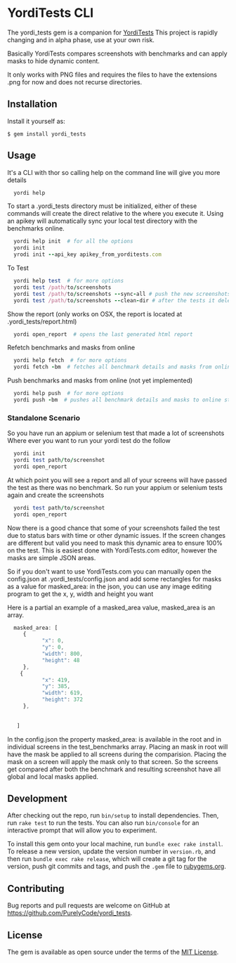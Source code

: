 # YordiTests CLI 

The yordi_tests gem is a companion for [YordiTests](https://yorditests.com) 
This project is rapidly changing and in alpha phase, use at your own risk. 

Basically YordiTests compares screenshots with benchmarks and can apply masks to hide dynamic content. 

It only works with PNG files and requires the files to have the extensions .png for now and does not recurse directories. 

## Installation

<!-- Add this line to your application's Gemfile:

```ruby
gem 'yordi_tests'
```

And then execute:

    $ bundle
Or -->
Install it yourself as:

    $ gem install yordi_tests

## Usage
It's a CLI with thor so calling help on the command line will give you more details
``` ruby
  yordi help
```
To start a .yordi_tests directory must be initialized, either of these commands will create the direct relative to the where you execute it. 
Using an apikey will automatically sync your local test directory with the benchmarks online. 
``` ruby
  yordi help init  # for all the options
  yordi init   
  yrodi init --api_key apikey_from_yorditests.com
```
To Test
``` ruby
  yordi help test  # for more options
  yordi test /path/to/screenshots
  yordi test /path/to/screenshots --sync-all # push the new screenshots to yorditests.com
  yordi test /path/to/screenshots --clean-dir # after the tests it deletes the screenshots tested
```
Show the report (only works on OSX, the report is located at .yordi_tests/report.html)
``` ruby 
  yordi open_report  # opens the last generated html report
```
Refetch benchmarks and masks from online
``` ruby 
  yordi help fetch  # for more options
  yordi fetch -bm  # fetches all benchmark details and masks from online for testing
```
Push benchmarks and masks from online (not yet implemented)
``` ruby 
  yordi help push  # for more options
  yordi push -bm  # pushes all benchmark details and masks to online store
```
### Standalone Scenario
So you have run an appium or selenium test that made a lot of screenshots
Where ever you want to run your yordi test do the follow
``` ruby
  yordi init
  yordi test path/to/screenshot
  yordi open_report
```
At which point you will see a report and all of your screens will have passed the test as there was no benchmark.
So run your appium or selenium tests again and create the screenshots
``` ruby
  yordi test path/to/screenshot
  yordi open_report
```
Now there is a good chance that some of your screenshots failed the test due to status bars with time or other
dynamic issues. If the screen changes are different but valid you need to mask this dynamic area to ensure 100% on the test. 
This is easiest done with YordiTests.com editor, however the masks are simple JSON areas. 

So if you don't want to use YordiTests.com you can manually open the config.json at .yordi_tests/config.json
and add some rectangles for masks as a value for masked_area: in the json, 
you can use any image editing program to get the x, y, width and height you want 

Here is a partial an example of a masked_area value, masked_area is an array. 
``` javascript
  masked_area: [
     {
           "x": 0,
           "y": 0,
           "width": 800,
           "height": 48
     },
    {
           "x": 419,
           "y": 385,
           "width": 619,
           "height": 372
     },
     
     
   ]
```
In the config.json the property masked_area: is available in the root and in individual screens in the test_benchmarks array. 
Placing an mask in root will have the mask be applied to all screens during the comparision. Placing the mask on a screen will apply the mask only to that screen.
So the screens get compared after both the benchmark and resulting screenshot have all global and local masks applied. 


## Development

After checking out the repo, run `bin/setup` to install dependencies. Then, run `rake test` to run the tests. You can also run `bin/console` for an interactive prompt that will allow you to experiment.

To install this gem onto your local machine, run `bundle exec rake install`. To release a new version, update the version number in `version.rb`, and then run `bundle exec rake release`, which will create a git tag for the version, push git commits and tags, and push the `.gem` file to [rubygems.org](https://rubygems.org).

## Contributing

Bug reports and pull requests are welcome on GitHub at https://github.com/PurelyCode/yordi_tests.

## License

The gem is available as open source under the terms of the [MIT License](http://opensource.org/licenses/MIT).
